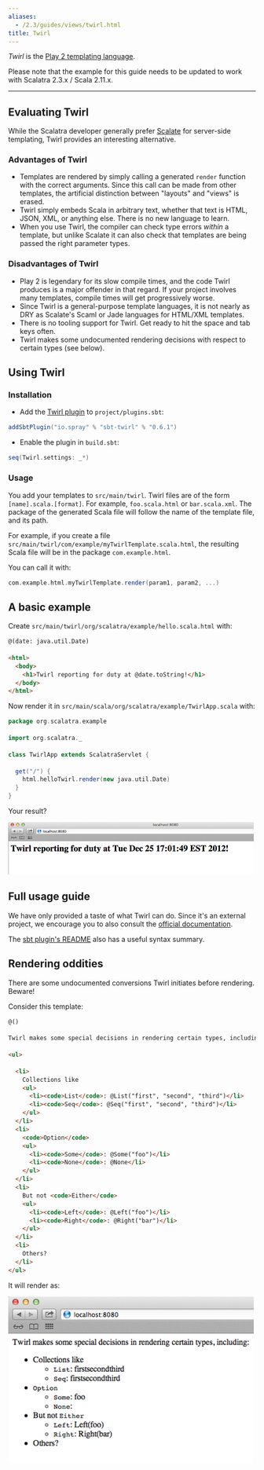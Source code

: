 ```yaml
---
aliases:
  - /2.3/guides/views/twirl.html
title: Twirl
---
```


*Twirl* is the [Play 2 templating language](http://www.playframework.org/documentation/2.0/ScalaTemplates).

<div class="alert alert-info">
  <span class="badge badge-info"><i class="icon-flag icon-white"></i></span>
  Please note that the example for this guide needs to be updated to work with
  Scalatra 2.3.x / Scala 2.11.x.
  <!-- See
  <a href="{{site.examples}}views/scalatra-twirl">scalatra-twirl</a>
  for a minimal and standalone project containing the example in this guide. -->
</div>

---

## Evaluating Twirl

While the Scalatra developer generally prefer [Scalate](scalate.html) for server-side
templating, Twirl provides an interesting alternative.

### Advantages of Twirl

- Templates are rendered by simply calling a generated `render` function with the
correct arguments.
Since this call can be made from other templates, the artificial distinction between
"layouts" and "views" is erased.
- Twirl simply embeds Scala in arbitrary text, whether that text is HTML, JSON, XML, or
anything else. There is no new language to learn.
- When you use Twirl, the compiler can check type errors *within* a template, but
unlike Scalate it can also check that templates are being passed the right parameter
types.

### Disadvantages of Twirl

- Play 2 is legendary for its slow compile times, and the code Twirl produces is a
major offender in that regard.
If your project involves many templates, compile times will get progressively worse.
- Since Twirl is a general-purpose template languages, it is not nearly as DRY as
Scalate's Scaml or Jade languages for HTML/XML templates.
- There is no tooling support for Twirl. Get ready to hit the space and tab keys often.
- Twirl makes some undocumented rendering decisions with respect to certain types
(see below).

## Using Twirl

### Installation ###

- Add the [Twirl plugin](https://github.com/spray/twirl) to `project/plugins.sbt`:

```scala
addSbtPlugin("io.spray" % "sbt-twirl" % "0.6.1")
```
- Enable the plugin in `build.sbt`:

```scala
seq(Twirl.settings: _*)
```

### Usage ###

You add your templates to `src/main/twirl`.
Twirl files are of the form `[name].scala.[format]`. For example, `foo.scala.html` or
`bar.scala.xml`.
The package of the generated Scala file will follow the name of the template file,
and its path.

For example, if you create a file
`src/main/twirl/com/example/myTwirlTemplate.scala.html`, the resulting Scala file
will be in the package `com.example.html`.

You can call it with:

```scala
com.example.html.myTwirlTemplate.render(param1, param2, ...)
```

## A basic example ##

Create `src/main/twirl/org/scalatra/example/hello.scala.html` with:

```html
@(date: java.util.Date)

<html>
  <body>
    <h1>Twirl reporting for duty at @date.toString!</h1>
  </body>
</html>
```

Now render it in `src/main/scala/org/scalatra/example/TwirlApp.scala` with:

```scala
package org.scalatra.example

import org.scalatra._

class TwirlApp extends ScalatraServlet {

  get("/") {
    html.helloTwirl.render(new java.util.Date)
  }
}
```

Your result?

<a href="twirl-screenshot.png"><img width="500" src="twirl-screenshot.png" /></a>

## Full usage guide
We have only provided a taste of what Twirl can do.
Since it's an external project, we encourage you to also consult the
[official documentation](http://www.playframework.org/documentation/2.0/ScalaTemplates).

The [sbt plugin's README](https://github.com/spray/twirl/blob/master/README.rst)
also has a useful syntax summary.

## Rendering oddities

There are some undocumented conversions Twirl initiates before rendering. Beware!

Consider this template:

```html
@()

Twirl makes some special decisions in rendering certain types, including:

<ul>

  <li>
    Collections like
    <ul>
      <li><code>List</code>: @List("first", "second", "third")</li>
      <li><code>Seq</code>: @Seq("first", "second", "third")</li>
    </ul>
  </li>
  <li>
    <code>Option</code>
    <ul>
      <li><code>Some</code>: @Some("foo")</li>
      <li><code>None</code>: @None</li>
    </ul>
  </li>
  <li>
    But not <code>Either</code>
    <ul>
      <li><code>Left</code>: @Left("foo")</li>
      <li><code>Right</code>: @Right("bar")</li>
    </ul>
  </li>
  <li>
    Others?
  </li>
</ul>
```

It will render as:

<a href="twirl-screenshot-conversions.png">
   <img width="500" src="twirl-screenshot-conversions.png" />
</a>
